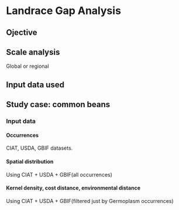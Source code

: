 # Landrace Gap Analysis

## Ojective

## Scale analysis
Global or regional

## Input data used

## Study case: common beans

### Input data

#### Occurrences
CIAT, USDA, GBIF datasets.

#### Spatial distribution
Using CIAT + USDA + GBIF(all occurrences)

#### Kernel density, cost distance, environmental distance
Using CIAT + USDA + GBIF(filtered just by Germoplasm occurrences)
